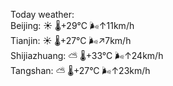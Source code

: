 Today weather:  
Beijing: ☀️   🌡️+29°C 🌬️↑11km/h  
Tianjin: ☀️   🌡️+27°C 🌬️↗7km/h  
Shijiazhuang: ⛅️  🌡️+33°C 🌬️↑24km/h  
Tangshan: ⛅️  🌡️+27°C 🌬️↑23km/h  
